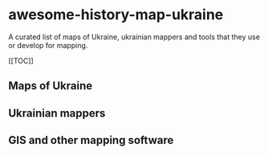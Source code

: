# awesome-history-map-ukraine

A curated list of maps of Ukraine, ukrainian mappers and tools that they use or develop
for mapping.

[[TOC]]

## Maps of Ukraine

## Ukrainian mappers

## GIS and other mapping software
